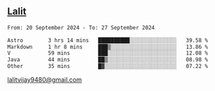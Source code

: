 ## [Lalit](https://lalit.sh)

<!--START_SECTION:waka-->

```txt
From: 20 September 2024 - To: 27 September 2024

Astro        3 hrs 14 mins   ██████████░░░░░░░░░░░░░░░   39.58 %
Markdown     1 hr 8 mins     ███▒░░░░░░░░░░░░░░░░░░░░░   13.86 %
V            59 mins         ███░░░░░░░░░░░░░░░░░░░░░░   12.08 %
Java         44 mins         ██▒░░░░░░░░░░░░░░░░░░░░░░   08.98 %
Other        35 mins         █▓░░░░░░░░░░░░░░░░░░░░░░░   07.22 %
```

<!--END_SECTION:waka-->

lalitvijay9480@gmail.com
